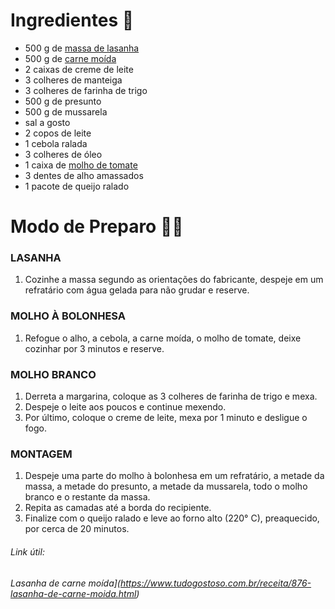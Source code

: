 # Ingredientes :cake:



- 500 g de [massa de lasanha](https://blog.tudogostoso.com.br/cardapios/receitas-com-massa-da-lasanha/)
- 500 g de [carne moída](https://blog.tudogostoso.com.br/cardapios/3-receitas-com-carne-moida/)
- 2 caixas de creme de leite
- 3 colheres de manteiga
- 3 colheres de farinha de trigo
- 500 g de presunto
- 500 g de mussarela
- sal a gosto
- 2 copos de leite
- 1 cebola ralada
- 3 colheres de óleo
- 1 caixa de [molho de tomate](https://blog.tudogostoso.com.br/dicas-de-cozinha/diferenca-entre-molho-e-extrato-de-tomate/)
- 3 dentes de alho amassados
- 1 pacote de queijo ralado





# Modo de Preparo :woman_cook:



### LASANHA

1. Cozinhe a massa segundo as orientações do fabricante, despeje em um refratário com água gelada para não grudar e reserve.

### MOLHO À BOLONHESA

1. Refogue o alho, a cebola, a carne moída, o molho de tomate, deixe cozinhar por 3 minutos e reserve.

### MOLHO BRANCO

1. Derreta a margarina, coloque as 3 colheres de farinha de trigo e mexa.
2. Despeje o leite aos poucos e continue mexendo.
3. Por último, coloque o creme de leite, mexa por 1 minuto e desligue o fogo.

### MONTAGEM

1. Despeje uma parte do molho à bolonhesa em um refratário, a metade da massa, a metade do presunto, a metade da mussarela, todo o molho branco e o restante da massa.
2. Repita as camadas até a borda do recipiente.
3. Finalize com o queijo ralado e leve ao forno alto (220° C), preaquecido, por cerca de 20 minutos.



###### *Link* *útil*: 

###### Lasanha de carne moída](https://www.tudogostoso.com.br/receita/876-lasanha-de-carne-moida.html)




